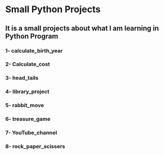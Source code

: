 # Small Python Projects
## It is a small projects about what I am learning in Python Program
### 1- calculate_birth_year
### 2- Calculate_cost
### 3- head_tails
### 4- library_project
### 5- rabbit_move
### 6- treasure_game
### 7- YouTube_channel
### 8- rock_paper_scissers

